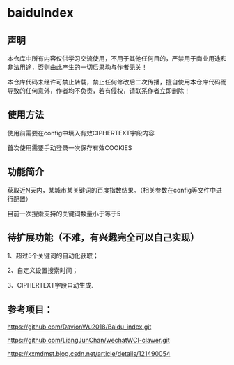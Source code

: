 # baiduIndex

## 声明
本仓库中所有内容仅供学习交流使用，不用于其他任何目的，严禁用于商业用途和非法用途，否则由此产生的一切后果均与作者无关！

本仓库代码未经许可禁止转载，禁止任何修改后二次传播，擅自使用本仓库代码而导致的任何意外，作者均不负责，若有侵权，请联系作者立即删除！

## 使用方法
使用前需要在config中填入有效CIPHERTEXT字段内容

首次使用需要手动登录一次保存有效COOKIES

## 功能简介
获取近N天内，某城市某关键词的百度指数结果。（相关参数在config等文件中进行配置）

目前一次搜索支持的关键词数量小于等于5

## 待扩展功能（不难，有兴趣完全可以自己实现）
1、超过5个关键词的自动化获取；

2、自定义设置搜索时间；

3、CIPHERTEXT字段自动生成.

## 参考项目：
https://github.com/DavionWu2018/Baidu_index.git

https://github.com/LiangJunChan/wechatWCI-clawer.git

https://xxmdmst.blog.csdn.net/article/details/121490054
